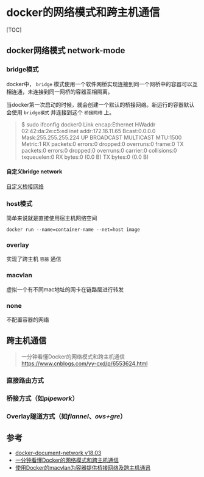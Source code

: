 # docker的网络模式和跨主机通信

[TOC]

## docker网络模式 network-mode

### bridge模式

docker中， `bridge` 模式使用一个软件网桥实现连接到同一个网桥中的容器可以互相连通，未连接到同一网桥的容器互相隔离。

当docker第一次启动的时候，就会创建一个默认的桥接网络。新运行的容器默认会使用 `bridge模式` 并连接到这个 `桥接网络` 上。

> $ sudo ifconfig
> docker0   Link encap:Ethernet  HWaddr 02:42:da:2e:c5:ed
>           inet addr:172.16.11.65  Bcast:0.0.0.0  Mask:255.255.255.224
>           UP BROADCAST MULTICAST  MTU:1500  Metric:1
>           RX packets:0 errors:0 dropped:0 overruns:0 frame:0
>           TX packets:0 errors:0 dropped:0 overruns:0 carrier:0
>           collisions:0 txqueuelen:0
>           RX bytes:0 (0.0 B)  TX bytes:0 (0.0 B)

#### 自定义bridge network

[自定义桥接网络](https://docs.docker.com/network/bridge/#manage-a-user-defined-bridge)

### host模式

简单来说就是直接使用宿主机网络空间

```shell
docker run --name=container-name --net=host image
```

### overlay

实现了跨主机 `容器` 通信

### macvlan

虚拟一个有不同mac地址的网卡在链路层进行转发

### none

不配置容器的网络

## 跨主机通信

> 一分钟看懂Docker的网络模式和跨主机通信 https://www.cnblogs.com/yy-cxd/p/6553624.html

### 直接路由方式

### 桥接方式（如*pipework*）

### Overlay隧道方式（如*flannel*、*ovs+gre*）

## 参考

- [docker-document-network v18.03](https://docs.docker.com/network/)
- [一分钟看懂Docker的网络模式和跨主机通信](https://www.cnblogs.com/yy-cxd/p/6553624.html)
- [使用Docker的macvlan为容器提供桥接网络及跨主机通讯](https://www.cnblogs.com/eshizhan/p/7255565.html)